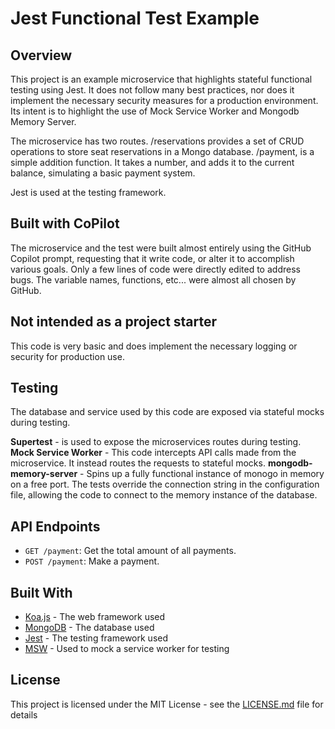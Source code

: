 # Jest Functional Test Example

## Overview

This project is an example microservice that highlights stateful functional testing using Jest. It does not follow many best practices, nor does it implement the necessary security measures for a production environment. Its intent is to highlight the use of Mock Service Worker and Mongodb Memory Server.  

The microservice has two routes. 
  /reservations provides a set of CRUD operations to store seat reservations in a Mongo database. 
  /payment, is a simple addition function. It takes a number, and adds it to the current balance, simulating a basic payment system.

Jest is used at the testing framework. 

## Built with CoPilot

The microservice and the test were built almost entirely using the GitHub Copilot prompt, requesting that it write code, or alter it to accomplish various goals. Only a few lines of code were directly edited to address bugs. The variable names, functions, etc... were almost all chosen by GitHub.   

## Not intended as a project starter

This code is very basic and does implement the necessary logging or security for production use. 

## Testing

The database and service used by this code are exposed via stateful mocks during testing. 

**Supertest** - is used to expose the microservices routes during testing. 
**Mock Service Worker** - This code intercepts API calls made from the microservice. It instead routes the requests to stateful mocks. 
**mongodb-memory-server** - Spins up a fully functional instance of monogo in memory on a free port. The tests override the connection string in the configuration file, allowing the code to connect to the memory instance of the database. 

## API Endpoints

- `GET /payment`: Get the total amount of all payments.
- `POST /payment`: Make a payment.

## Built With

- [Koa.js](https://koajs.com/) - The web framework used
- [MongoDB](https://www.mongodb.com/) - The database used
- [Jest](https://jestjs.io/) - The testing framework used
- [MSW](https://mswjs.io/) - Used to mock a service worker for testing

## License

This project is licensed under the MIT License - see the [LICENSE.md](LICENSE.md) file for details